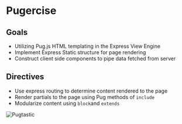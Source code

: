 # Pugercise

## Goals
+ Utilizing Pug.js HTML templating in the Express View Engine
+ Implement Express Static structure for page rendering
+ Construct client side components to pipe data fetched from server

## Directives
+ Use express routing to determine content rendered to the page
+ Render partials to the page using Pug methods of `include`
+ Modularize content using `block`and `extends`


![Pugtastic](http://images.webpark.ru/uploads31/pugs_17.jpg)
